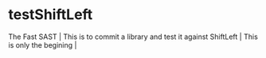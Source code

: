 # testShiftLeft
The Fast SAST |
This is to commit a library and test it against ShiftLeft |
This is only the begining |
